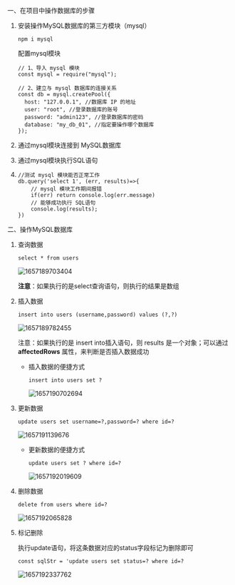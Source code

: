 一、在项目中操作数据库的步骤

1. 安装操作MySQL数据库的第三方模块（mysql）

   ```
   npm i mysql
   ```

   配置mysql模块

   ```
   // 1、导入 mysql 模块
   const mysql = require("mysql");
   
   // 2、建立与 mysql 数据库的连接关系
   const db = mysql.createPool({
     host: "127.0.0.1", //数据库 IP 的地址
     user: "root", //登录数据库的账号
     password: "admin123", //登录数据库的密码
     database: "my_db_01", //指定要操作哪个数据库
   });
   ```

   

2. 通过mysql模块连接到 MySQL数据库

3. 通过mysql模块执行SQL语句

4. ```
   //测试 mysql 模块能否正常工作
   db.query('select 1', (err, results)=>{
       // mysql 模块工作期间报错
       if(err) return console.log(err.message)
       // 能够成功执行 SQL语句
       console.log(results);
   })
   ```

二、操作MySQL数据库

1. 查询数据

   ```
   select * from users
   ```

   ![1657189703404](E:\笔记\数据库\mysql模块.assets\1657189703404.png)

   **注意**：如果执行的是select查询语句，则执行的结果是数组

2. 插入数据

   ```
   insert into users (username,password) values (?,?)
   ```

   ![1657189782455](E:\笔记\数据库\mysql模块.assets\1657189782455.png)

   注意：如果执行的是 insert into插入语句，则 results 是一个对象；可以通过 **affectedRows** 属性，来判断是否插入数据成功

   - 插入数据的便捷方式

     ```
     insert into users set ?
     ```

     ![1657190702694](E:\笔记\数据库\mysql模块.assets\1657190702694.png)

3. 更新数据

   ```
   update users set username=?,password=? where id=?
   ```

   ![1657191139676](E:\笔记\数据库\mysql模块.assets\1657191139676.png)

   - 更新数据的便捷方式

     ```
     update users set ? where id=?
     ```

     ![1657192019609](E:\笔记\数据库\mysql模块.assets\1657192019609.png)

4. 删除数据

   ```
   delete from users where id=?
   ```

   ![1657192065828](E:\笔记\数据库\mysql模块.assets\1657192065828.png)

5. 标记删除

   执行update语句，将这条数据对应的status字段标记为删除即可

   ```
   const sqlStr = 'update users set status=? where id=?
   ```

   ![1657192337762](E:\笔记\数据库\mysql模块.assets\1657192337762.png)